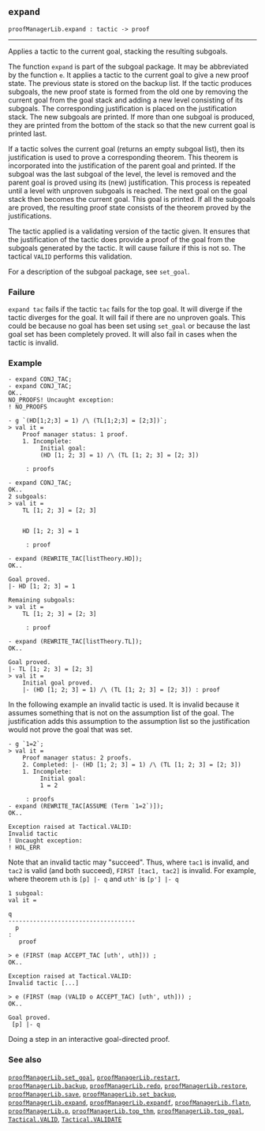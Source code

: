## `expand`

``` hol4
proofManagerLib.expand : tactic -> proof
```

------------------------------------------------------------------------

Applies a tactic to the current goal, stacking the resulting subgoals.

The function `expand` is part of the subgoal package. It may be
abbreviated by the function `e`. It applies a tactic to the current goal
to give a new proof state. The previous state is stored on the backup
list. If the tactic produces subgoals, the new proof state is formed
from the old one by removing the current goal from the goal stack and
adding a new level consisting of its subgoals. The corresponding
justification is placed on the justification stack. The new subgoals are
printed. If more than one subgoal is produced, they are printed from the
bottom of the stack so that the new current goal is printed last.

If a tactic solves the current goal (returns an empty subgoal list),
then its justification is used to prove a corresponding theorem. This
theorem is incorporated into the justification of the parent goal and
printed. If the subgoal was the last subgoal of the level, the level is
removed and the parent goal is proved using its (new) justification.
This process is repeated until a level with unproven subgoals is
reached. The next goal on the goal stack then becomes the current goal.
This goal is printed. If all the subgoals are proved, the resulting
proof state consists of the theorem proved by the justifications.

The tactic applied is a validating version of the tactic given. It
ensures that the justification of the tactic does provide a proof of the
goal from the subgoals generated by the tactic. It will cause failure if
this is not so. The tactical `VALID` performs this validation.

For a description of the subgoal package, see `set_goal`.

### Failure

`expand tac` fails if the tactic `tac` fails for the top goal. It will
diverge if the tactic diverges for the goal. It will fail if there are
no unproven goals. This could be because no goal has been set using
`set_goal` or because the last goal set has been completely proved. It
will also fail in cases when the tactic is invalid.

### Example

``` hol4
- expand CONJ_TAC;
- expand CONJ_TAC;
OK..
NO_PROOFS! Uncaught exception:
! NO_PROOFS

- g `(HD[1;2;3] = 1) /\ (TL[1;2;3] = [2;3])`;
> val it =
    Proof manager status: 1 proof.
    1. Incomplete:
         Initial goal:
         (HD [1; 2; 3] = 1) /\ (TL [1; 2; 3] = [2; 3])

     : proofs

- expand CONJ_TAC;
OK..
2 subgoals:
> val it =
    TL [1; 2; 3] = [2; 3]


    HD [1; 2; 3] = 1

     : proof

- expand (REWRITE_TAC[listTheory.HD]);
OK..

Goal proved.
|- HD [1; 2; 3] = 1

Remaining subgoals:
> val it =
    TL [1; 2; 3] = [2; 3]

     : proof

- expand (REWRITE_TAC[listTheory.TL]);
OK..

Goal proved.
|- TL [1; 2; 3] = [2; 3]
> val it =
    Initial goal proved.
    |- (HD [1; 2; 3] = 1) /\ (TL [1; 2; 3] = [2; 3]) : proof
```

In the following example an invalid tactic is used. It is invalid
because it assumes something that is not on the assumption list of the
goal. The justification adds this assumption to the assumption list so
the justification would not prove the goal that was set.

``` hol4
- g `1=2`;
> val it =
    Proof manager status: 2 proofs.
    2. Completed: |- (HD [1; 2; 3] = 1) /\ (TL [1; 2; 3] = [2; 3])
    1. Incomplete:
         Initial goal:
         1 = 2

     : proofs
- expand (REWRITE_TAC[ASSUME (Term `1=2`)]);
OK..

Exception raised at Tactical.VALID:
Invalid tactic
! Uncaught exception:
! HOL_ERR
```

Note that an invalid tactic may "succeed". Thus, where `tac1` is
invalid, and `tac2` is valid (and both succeed), `FIRST [tac1, tac2]` is
invalid. For example, where theorem `uth` is `[p] |- q` and `uth'` is
`[p'] |- q`

``` hol4
1 subgoal:
val it =

q
------------------------------------
  p
:
   proof

> e (FIRST (map ACCEPT_TAC [uth', uth])) ;
OK..

Exception raised at Tactical.VALID:
Invalid tactic [...]

> e (FIRST (map (VALID o ACCEPT_TAC) [uth', uth])) ;
OK..

Goal proved.
 [p] |- q
```

Doing a step in an interactive goal-directed proof.

### See also

[`proofManagerLib.set_goal`](#proofManagerLib.set_goal),
[`proofManagerLib.restart`](#proofManagerLib.restart),
[`proofManagerLib.backup`](#proofManagerLib.backup),
[`proofManagerLib.redo`](#proofManagerLib.redo),
[`proofManagerLib.restore`](#proofManagerLib.restore),
[`proofManagerLib.save`](#proofManagerLib.save),
[`proofManagerLib.set_backup`](#proofManagerLib.set_backup),
[`proofManagerLib.expand`](#proofManagerLib.expand),
[`proofManagerLib.expandf`](#proofManagerLib.expandf),
[`proofManagerLib.flatn`](#proofManagerLib.flatn),
[`proofManagerLib.p`](#proofManagerLib.p),
[`proofManagerLib.top_thm`](#proofManagerLib.top_thm),
[`proofManagerLib.top_goal`](#proofManagerLib.top_goal),
[`Tactical.VALID`](#Tactical.VALID),
[`Tactical.VALIDATE`](#Tactical.VALIDATE)
